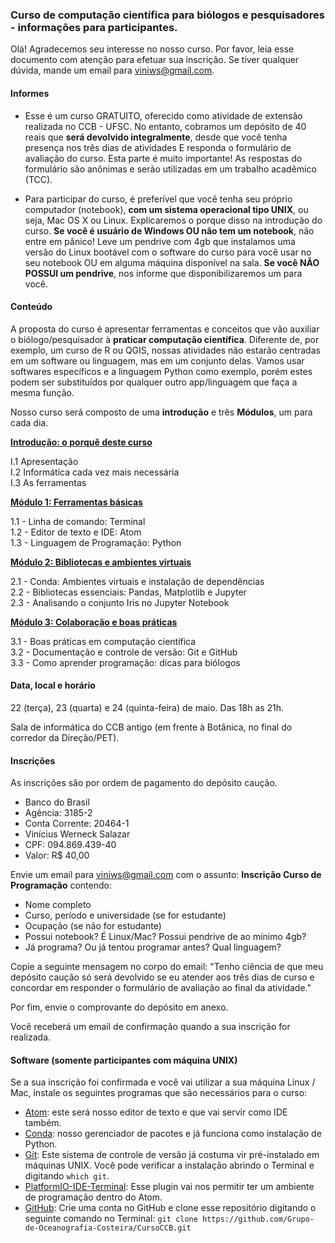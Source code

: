 ### Curso de computação científica para biólogos e pesquisadores - informações para participantes.

Olá! Agradecemos seu interesse no nosso curso. Por favor, leia esse documento com atenção para efetuar sua inscrição. Se tiver qualquer dúvida, mande um email para [viniws@gmail.com](mailto:viniws@gmail.com).

#### Informes

* Esse é um curso GRATUITO, oferecido como atividade de extensão realizada no CCB - UFSC. No entanto, cobramos um depósito de 40 reais que **será devolvido integralmente**, desde que você tenha presença nos três dias de atividades E responda o formulário de avaliação do curso. Esta parte é muito importante! As respostas do formulário são anônimas e serão utilizadas em um trabalho acadêmico (TCC).

* Para participar do curso, é preferível que você tenha seu próprio computador (notebook), **com um sistema operacional tipo UNIX**, ou seja, Mac OS X ou Linux. Explicaremos o porque disso na introdução do curso. **Se você é usuário de Windows OU não tem um notebook**, não entre em pânico! Leve um pendrive com 4gb que instalamos uma versão do Linux bootável com o software do curso para você usar no seu notebook OU em alguma máquina disponível na sala. **Se você NÃO POSSUI um pendrive**, nos informe que disponibilizaremos um para você.

#### Conteúdo

A proposta do curso é apresentar ferramentas e conceitos que vão auxiliar o biólogo/pesquisador à **praticar computação científica**. Diferente de, por exemplo, um curso de R ou QGIS, nossas atividades não estarão centradas em um software ou linguagem, mas em um conjunto delas. Vamos usar softwares específicos e a linguagem Python como exemplo, porém estes podem ser substituídos por qualquer outro app/linguagem que faça a mesma função.

Nosso curso será composto de uma **introdução** e três **Módulos**, um para cada dia.

[**Introdução: o porquê deste curso**](markdown/introducao.md/)

I.1 Apresentação  
I.2 Informática cada vez mais necessária  
I.3 As ferramentas

[**Módulo 1: Ferramentas básicas**](markdown/modulo_1.md)

1.1 - Linha de comando: Terminal  
1.2 - Editor de texto e IDE: Atom  
1.3 - Linguagem de Programação: Python

[**Módulo 2: Bibliotecas e ambientes virtuais**](markdown/modulo_2.md)

2.1 - Conda: Ambientes virtuais e instalação de dependências  
2.2 - Bibliotecas essenciais: Pandas, Matplotlib e Jupyter  
2.3 - Analisando o conjunto Iris no Jupyter Notebook  

[**Módulo 3: Colaboração e boas práticas**](markdown/modulo_3.md)

3.1 - Boas práticas em computação científica  
3.2 - Documentação e controle de versão: Git e GitHub  
3.3 - Como aprender programação: dicas para biólogos

#### Data, local e horário

22 (terça), 23 (quarta) e 24 (quinta-feira) de maio. Das 18h as 21h.

Sala de informática do CCB antigo (em frente à Botânica, no final do corredor da Direção/PET).

#### Inscrições

As inscrições são por ordem de pagamento do depósito caução. 

* Banco do Brasil
* Agência: 3185-2
* Conta Corrente: 20464-1
* Vinícius Werneck Salazar
* CPF: 094.869.439-40
* Valor: R$ 40,00

Envie um email para [viniws@gmail.com](mailto:viniws@gmail.com) com o assunto: **Inscrição Curso de Programação** contendo:

* Nome completo
* Curso, período e universidade (se for estudante)
* Ocupação (se não for estudante)
* Possui notebook? É Linux/Mac? Possui pendrive de ao mínimo 4gb?
* Já programa? Ou já tentou programar antes? Qual linguagem?

Copie a seguinte mensagem no corpo do email:
"Tenho ciência de que meu depósito caução só será devolvido se eu atender aos três dias de curso e concordar em responder o formulário de avaliação ao final da atividade."

Por fim, envie o comprovante do depósito em anexo.

Você receberá um email de confirmação quando a sua inscrição for realizada.

#### Software (somente participantes com máquina UNIX)

Se a sua inscrição foi confirmada e você vai utilizar a sua máquina Linux / Mac, instale os seguintes programas que são necessários para o curso:

* [Atom](https://atom.io/): este será nosso editor de texto e que vai servir como IDE também.
* [Conda](https://conda.io/docs/user-guide/install/download.html): nosso gerenciador de pacotes e já funciona como instalação de Python.
* [Git](https://git-scm.com/downloads): Este sistema de controle de versão já costuma vir pré-instalado em máquinas UNIX. Você pode verificar a instalação abrindo o Terminal e digitando ```which git```.
* [PlatformIO-IDE-Terminal](https://atom.io/packages/platformio-ide-terminal): Esse plugin vai nos permitir ter um ambiente de programação dentro do Atom.
* [GitHub](https://github.com/): Crie uma conta no GitHub e clone esse repositório digitando o seguinte comando no Terminal: ```git clone https://github.com/Grupo-de-Oceanografia-Costeira/CursoCCB.git```

